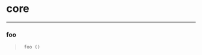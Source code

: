 # core


<!-- WARNING: THIS FILE WAS AUTOGENERATED! DO NOT EDIT! -->

------------------------------------------------------------------------

### foo

>      foo ()
